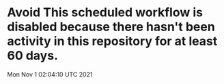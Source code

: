 # Avoid This scheduled workflow is disabled because there hasn't been activity in this repository for at least 60 days.
Mon Nov  1 02:04:10 UTC 2021
